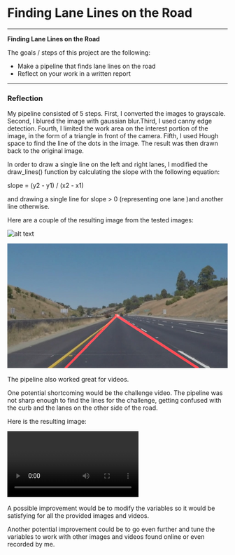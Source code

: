 # **Finding Lane Lines on the Road** 

---

**Finding Lane Lines on the Road**

The goals / steps of this project are the following:
* Make a pipeline that finds lane lines on the road
* Reflect on your work in a written report


[//]: # (Image References)

[image1]: ./output/solidWhiteRight_v2_output.jpg "White line"

[image2]: ./output/whiteCarLaneSwitch_v3.jpg "Yellow line"

[image3]: ./test_videos_output/solidWhiteRight_v5.mp4 "Challenge video"

---

### Reflection

My pipeline consisted of 5 steps. First, I converted the images to grayscale. Second, I blured the image with gaussian blur.Third, I used canny edge detection. Fourth, I limited the work area on the interest portion of the image, in the form of a triangle in front of the camera. Fifth, I used Hough space to find the line of the dots in the image. The result was then drawn back to the original image.

In order to draw a single line on the left and right lanes, I modified the draw_lines() function by calculating the slope with the following equation:

slope = (y2 - y1) / (x2 - x1)

and drawing a single line for slope > 0 (representing one lane )and another line otherwise.

Here are a couple of the resulting image from the tested images: 

![alt text][image1]

![alt text][image2]

The pipeline also worked great for videos.


One potential shortcoming would be the challenge video. The pipeline was not sharp enough to find the lines for the challenge, getting confused with the curb and the lanes on the other side of the road.

Here is the resulting image:

![alt text][image3]


A possible improvement would be to modify the variables so it would be satisfying for all the provided images and videos.

Another potential improvement could be to go even further and tune the variables to work with other images and videos found online or even recorded by me.
